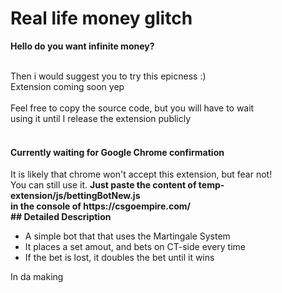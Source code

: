 <h1>Real life money glitch</h1>

<b>Hello do you want infinite money?</b><br><br>

Then i would suggest you to try this epicness :)<br>
Extension coming soon yep<br><br>
Feel free to copy the source code, but you will have to wait<br>
using it until I release the extension publicly
<br><br>

<h4>Currently waiting for Google Chrome confirmation</h4>
<b></b>It is likely that chrome won't accept this extension, but fear not!<br>
You can still use it. <b>Just paste the content of temp-extension/js/bettingBotNew.js<br> 
in the console of https://csgoempire.com/</b><br>
<b>## Detailed Description</b><br>

- A simple bot that that uses the Martingale System
- It places a set amout, and bets on CT-side every time
- If the bet is lost, it doubles the bet until it wins

In da making
